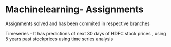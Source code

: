 # Machinelearning- Assignments 

Assignments solved and has been commited in respective branches

Timeseries - It has predictions of next 30 days of HDFC stock prices , using 5 years past stockprices using time series analysis


